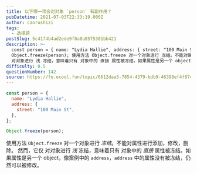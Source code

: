 ```yaml
---
title: 以下哪一项会对对象 `person` 有副作用？
pubDatetime: 2021-07-03T22:33:19.000Z
author: caorushizi
tags:
  - 选择题
postSlug: 5c41f4b4ad2ede9f0a0a8575301bb421
description: >-
  const person = { name: "Lydia Hallie", address: { street: "100 Main St" } };
  Object.freeze(person); 使用方法 Object.freeze 对一个对象进行 冻结。不能对属性进行添加，修改，删除。 然而，它仅
  对对象进行 浅 冻结，意味着只有 对象中的 直接 属性被冻结。如果属性是另一个 object，
difficulty: 0.5
questionNumber: 142
source: https://fe.ecool.fun/topic/6612daa5-7854-4379-bdb9-46398ef4f87c
---
```


```javascript
const person = {
  name: "Lydia Hallie",
  address: {
    street: "100 Main St",
  },
};

Object.freeze(person);
```

使用方法 `Object.freeze` 对一个对象进行 _冻结_。不能对属性进行添加，修改，删除。
然而，它仅 对对象进行 _浅_ 冻结，意味着只有 对象中的 _直接_ 属性被冻结。如果属性是另一个 object，像案例中的 `address`，`address` 中的属性没有被冻结，仍然可以被修改。
